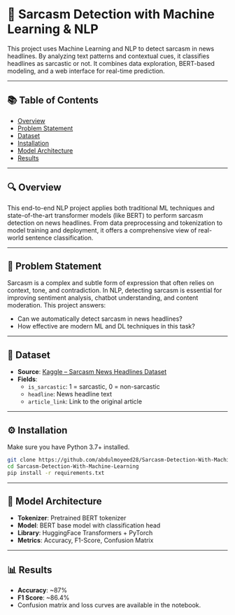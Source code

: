 
# 🧠 Sarcasm Detection with Machine Learning & NLP

This project uses Machine Learning and NLP to detect sarcasm in news headlines. By analyzing text patterns and contextual cues, it classifies headlines as sarcastic or not. It combines data exploration, BERT-based modeling, and a web interface for real-time prediction.

---

## 📚 Table of Contents

- [Overview](#overview)
- [Problem Statement](#problem-statement)
- [Dataset](#dataset)
- [Installation](#installation)
- [Model Architecture](#model-architecture)
- [Results](#results)

---

## 🔍 Overview

This end-to-end NLP project applies both traditional ML techniques and state-of-the-art transformer models (like BERT) to perform sarcasm detection on news headlines. From data preprocessing and tokenization to model training and deployment, it offers a comprehensive view of real-world sentence classification.

---

## 💭 Problem Statement

Sarcasm is a complex and subtle form of expression that often relies on context, tone, and contradiction. In NLP, detecting sarcasm is essential for improving sentiment analysis, chatbot understanding, and content moderation. This project answers:
- Can we automatically detect sarcasm in news headlines?
- How effective are modern ML and DL techniques in this task?

---

## 📂 Dataset

- **Source**: [Kaggle – Sarcasm News Headlines Dataset](https://www.kaggle.com/rmisra/news-headlines-dataset-for-sarcasm-detection)
- **Fields**:
  - `is_sarcastic`: 1 = sarcastic, 0 = non-sarcastic
  - `headline`: News headline text
  - `article_link`: Link to the original article

---

## ⚙️ Installation

Make sure you have Python 3.7+ installed.

```bash
git clone https://github.com/abdulmoyeed28/Sarcasm-Detection-With-Machine-Learning.git
cd Sarcasm-Detection-With-Machine-Learning
pip install -r requirements.txt
```

---

## 🧠 Model Architecture

- **Tokenizer**: Pretrained BERT tokenizer
- **Model**: BERT base model with classification head
- **Library**: HuggingFace Transformers + PyTorch
- **Metrics**: Accuracy, F1-Score, Confusion Matrix

---

## 📊 Results

- **Accuracy**: ~87%
- **F1 Score**: ~86.4%
- Confusion matrix and loss curves are available in the notebook.
